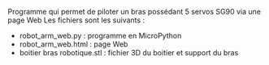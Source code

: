 Programme qui permet de piloter un bras possédant 5 servos SG90 via une page Web
Les fichiers sont les suivants :
  - robot_arm_web.py : programme en MicroPython
  - robot_arm_web.html : page Web
  - boitier bras robotique.stl : fichier 3D du boitier et support du bras
